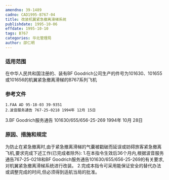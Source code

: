 ```yaml
---
amendno: 39-1489
cadno: CAD1995-B767-04
title: 改装机翼紧急撤离滑梯系统
publishdate: 1995-10-06
effdate: 1995-10-10
tags: B767
categories: 华北管理局
author: 邵仁明
---
```


### 适用范围 
在中华人民共和国注册的、装有BF Goodrich公司生产的件号为101630、101655或101656的机翼紧急撤离滑梯的B767系列飞机

<!--more-->
### 参考文件
    1.FAA AD 95-18-03 39-9351 
    2.波音服务通告 767-25-0218 1994年 12月 15日
 3.BF Goodrich服务通告 101630/655/656-25-269  1994年 10月 28日

### 原因、措施和规定 
为防止在紧急撤离时,由于紧急撤离滑梯的气囊被戳破而延误或妨碍旅客紧急撤离飞机,要求完成下述工作(已完成者除外): 
    1.在本指令生效后36个月内,根据波音服务通告767-25-0218和BF Goodrich服务通告101630/655/656-25-269的有关要求,对机翼紧急撤离滑梯系统进行改装。 
    2.完成本指令可采用能保证安全的替代办法或调整完成的时间,但必须得到适航当局的批准。

